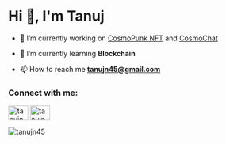 <h1>Hi 👋, I'm Tanuj</h1>

- 🔭 I’m currently working on [CosmoPunk NFT](https://github.com/tanujn45/cosmoNFT) and [CosmoChat](https://github.com/tanujn45/CosmoChat)

- 🌱 I’m currently learning **Blockchain**

- 📫 How to reach me **tanujn45@gmail.com**

<h3 align="left">Connect with me:</h3>
<p align="left">
<a href="https://twitter.com/tanujn45" target="blank"><img align="center" src="https://raw.githubusercontent.com/rahuldkjain/github-profile-readme-generator/master/src/images/icons/Social/twitter.svg" alt="tanujn45" height="30" width="40" /></a>
<a href="https://linkedin.com/in/tanujn45" target="blank"><img align="center" src="https://raw.githubusercontent.com/rahuldkjain/github-profile-readme-generator/master/src/images/icons/Social/linked-in-alt.svg" alt="tanujn45" height="30" width="40" /></a>
</p>

<p><img align="center" src="https://github-readme-stats.vercel.app/api/top-langs?username=tanujn45&show_icons=true&locale=en&layout=compact" alt="tanujn45" /></p>
